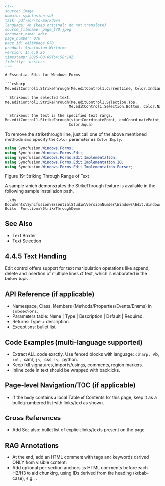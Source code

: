 ```html
<!-- 
source: image
domain: syncfusion-sdk
task: pdf-ocr-to-markdown
language: en (keep original; do not translate)
source_filename: page_070.jpeg
document_name: edit
page_number: 070
page_id: edit#page_070
product: Syncfusion Winforms
version: 11.4.0.26
timestamp: 2025-08-09T04:58:14Z
fidelity: lossless
-->

# Essential Edit for Windows Forms

```csharp
Me.editControl1.StrikeThrough(Me.editControl1.CurrentLine, Color.IndianRed)

' Strikeout the selected text.
Me.editControl1.StrikeThrough(Me.editControl1.Selection.Top, 
                             Me.editControl1.Selection.Bottom, Color.Navy)

' Strikeout the text in the specified text range.
Me.editControl1.StrikeThrough(startCoordinatePoint, endCoordinatePoint, 
                             Color.Aqua)
```

To remove the strikethrough line, just call one of the above mentioned methods and specify the `Color` parameter as `Color.Empty`.

```csharp
using Syncfusion.Windows.Forms;
using Syncfusion.Windows.Forms.Edit;
using Syncfusion.Windows.Forms.Edit.Implementation;
using Syncfusion.Windows.Forms.Edit.Implementation.IO;
using Syncfusion.Windows.Forms.Edit.Implementation.Parser;
```

Figure 19: Striking Through Range of Text

A sample which demonstrates the StrikeThrough feature is available in the following sample installation path.

```
..\My Documents\Syncfusion\EssentialStudio\VersionNumber\Windows\Edit.Windows\Samples\2.0\Advanced Editor Functions\StrikeThroughDemo
```

## See Also

- Text Border
- Text Selection

## 4.4.5 Text Handling

Edit control offers support for text manipulation operations like append, delete and insertion of multiple lines of text, which is elaborated in the below topic:

## API Reference (if applicable)
- Namespace, Class, Members (Methods/Properties/Events/Enums) in subsections.
- Parameters table: Name | Type | Description | Default | Required.
- Returns: Type + description.
- Exceptions: bullet list.

## Code Examples (multi-language supported)
- Extract ALL code exactly. Use fenced blocks with language: ```csharp, ```vb, ```xml, ```xaml, ```js, ```css, ```ts, ```python.
- Keep full signatures, imports/usings, comments, region markers.
- Inline code in text should be wrapped with backticks.

## Page-level Navigation/TOC (if applicable)
- If the body contains a local Table of Contents for this page, keep it as a bullet/numbered list with links/text as shown.

## Cross References
- Add See also: bullet list of explicit links/texts present on the page.

## RAG Annotations
- At the end, add an HTML comment with tags and keywords derived ONLY from visible content:
  <!-- tags: [product, module, control, api, version?] keywords: [k1, k2, ...] -->
- Add optional per-section anchors as HTML comments before each H2/H3 to aid chunking, using IDs derived from the heading (kebab-case), e.g., <!-- anchor: edit#page_070#getting-started -->.
```